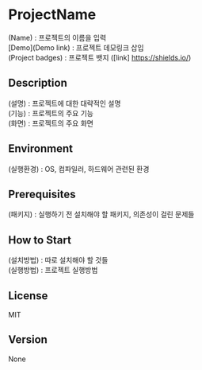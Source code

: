# ProjectName
(Name) : 프로젝트의 이름을 입력
<br>[Demo](Demo link) : 프로젝트 데모링크 삽입
<br>(Project badges) : 프로젝트 뱃지 ([link] https://shields.io/)

## Description
(설명) : 프로젝트에 대한 대략적인 설명
<br>(기능) : 프로젝트의 주요 기능
<br>(화면) : 프로젝트의 주요 화면

## Environment
(실행환경) : OS, 컴파일러, 하드웨어 관련된 환경

## Prerequisites 
(패키지) : 실행하기 전 설치해야 할 패키지, 의존성이 걸린 문제들

## How to Start 
(설치방법) : 따로 설치해야 할 것들
<br>(실행방법) : 프로젝트 실행방법

## License
MIT

## Version
None
